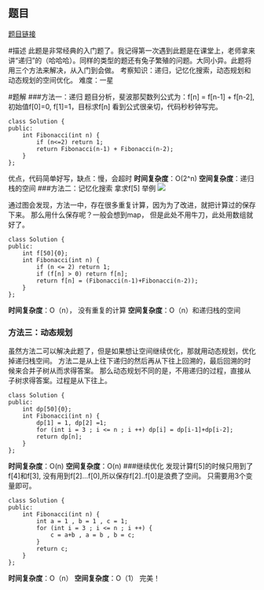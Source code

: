 ## 题目
[题目链接](https://www.nowcoder.com/practice/c6c7742f5ba7442aada113136ddea0c3?tpId=295&tqId=23255&sourceUrl=/exam/oj&channenl=wgithub&fromPut=wgithub)

#描述
此题是非常经典的入门题了。我记得第一次遇到此题是在课堂上，老师拿来讲“递归”的（哈哈哈）。同样的类型的题还有兔子繁殖的问题。大同小异。此题将用三个方法来解决，从入门到会做。
考察知识：递归，记忆化搜索，动态规划和动态规划的空间优化。
难度：一星

#题解
###方法一：递归
题目分析，斐波那契数列公式为：f[n] = f[n-1] + f[n-2], 初始值f[0]=0, f[1]=1，目标求f[n]
看到公式很亲切，代码秒秒钟写完。

```
class Solution {
public:
    int Fibonacci(int n) {
        if (n<=2) return 1;
        return Fibonacci(n-1) + Fibonacci(n-2);
    }
};

```
优点，代码简单好写，缺点：慢，会超时
**时间复杂度**：O(2^n)
**空间复杂度**：递归栈的空间
###方法二：记忆化搜索
拿求f[5] 举例
![ ](https://uploadfiles.nowcoder.com/images/20200331/284295_1585636370308_1946BA36B55EFC1A019C4017DE68D41D "图片标题") 

通过图会发现，方法一中，存在很多重复计算，因为为了改进，就把计算过的保存下来。
那么用什么保存呢？一般会想到map， 但是此处不用牛刀，此处用数组就好了。

```
class Solution {
public:
    int f[50]{0};
    int Fibonacci(int n) {
        if (n <= 2) return 1;
        if (f[n] > 0) return f[n];
        return f[n] = (Fibonacci(n-1)+Fibonacci(n-2));
    }
};
```
**时间复杂度**：O（n）， 没有重复的计算
**空间复杂度**：O（n）和递归栈的空间
### 方法三：动态规划
虽然方法二可以解决此题了，但是如果想让空间继续优化，那就用动态规划，优化掉递归栈空间。
方法二是从上往下递归的然后再从下往上回溯的，最后回溯的时候来合并子树从而求得答案。
那么动态规划不同的是，不用递归的过程，直接从子树求得答案。过程是从下往上。
```
class Solution {
public:
    int dp[50]{0};
    int Fibonacci(int n) {
        dp[1] = 1, dp[2] =1;
        for (int i = 3 ; i <= n ; i ++) dp[i] = dp[i-1]+dp[i-2];
        return dp[n];
    }
};
```
**时间复杂度**：O(n)
**空间复杂度**：O(n)
###继续优化
发现计算f[5]的时候只用到了f[4]和f[3], 没有用到f[2]...f[0],所以保存f[2]..f[0]是浪费了空间。
只需要用3个变量即可。
```
class Solution {
public:
    int Fibonacci(int n) {
        int a = 1 , b = 1 , c = 1;
        for (int i = 3 ; i <= n ; i ++) {
            c = a+b , a = b , b = c;
        }
        return c;
    }
};
```
**时间复杂度**：O（n）
**空间复杂度**：O（1）
完美！
</int></int></int>